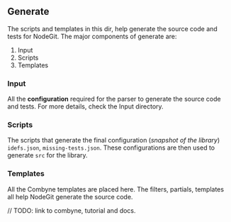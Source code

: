 ## Generate

The scripts and templates in this dir, help generate the source code and tests for NodeGit. The major components of generate are:

  1. Input
  2. Scripts
  3. Templates

### Input

  All the **configuration** required for the parser to generate the source code and tests. For more details, check the Input directory.

### Scripts

  The scripts that generate the final configuration (*snapshot of the library*) `idefs.json`, `missing-tests.json`. These configurations are then used to generate `src` for the library.

### Templates

  All the Combyne templates are placed here. The filters, partials, templates all help NodeGit generate the source code.

// TODO: link to combyne, tutorial and docs.
